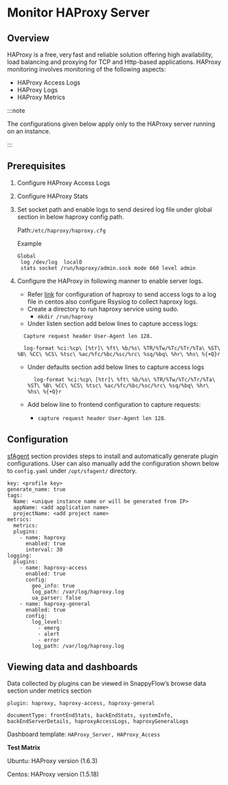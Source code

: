 # Monitor HAProxy Server

## Overview

HAProxy is a free, very fast and reliable solution offering high availability, load balancing and proxying for TCP and Http-based applications. HAProxy monitoring involves monitoring of the following aspects:

- HAProxy Access Logs
- HAProxy Logs
- HAProxy Metrics

:::note

The configurations given below apply only to the HAProxy server running on an instance.

:::

## Prerequisites

1. Configure HAProxy Access Logs

2. Configure HAProxy Stats

3. Set socket path and enable logs to send desired log file under global section in below haproxy config path.

   Path:`/etc/haproxy/haproxy.cfg`

   Example

   ```
   Global   
    log /dev/log  local0 
    stats socket /run/haproxy/admin.sock mode 660 level admin 
   
   ```

   


1. Configure the HAProxy in following manner to enable server logs.

   - Refer [link](https://www.digitalocean.com/community/tutorials/how-to-configure-haproxy-logging-with-rsyslog-on-centos-8-quickstart) for configuration of haproxy to send access logs to a log file in centos also configure Rsyslog to collect haproxy logs.
   - Create a directory to run haproxy service using sudo.
     - `mkdir /run/haproxy`
   - Under listen section add below lines to capture access logs:

   ```
     Capture request header User-Agent len 128. 
     
     log-format %ci:%cp\ [%tr]\ %ft\ %b/%s\ %TR/%Tw/%Tc/%Tr/%Ta\ %ST\ %B\ %CC\ %CS\ %tsc\ %ac/%fc/%bc/%sc/%rc\ %sq/%bq\ %hr\ %hs\ %{+Q}r
   
   ```

   - Under defaults section add below lines to capture access logs

     ```
       log-format %ci:%cp\ [%tr]\ %ft\ %b/%s\ %TR/%Tw/%Tc/%Tr/%Ta\ %ST\ %B\ %CC\ %CS\ %tsc\ %ac/%fc/%bc/%sc/%rc\ %sq/%bq\ %hr\ %hs\ %{+Q}r
     ```

     


   - Add below line to frontend configuration to capture requests:
     - `capture request header User-Agent len 128`.

## Configuration

[sfAgent](/docs/Quick_Start/getting_started#sfagent) section provides steps to install and automatically generate plugin configurations. User can also manually add the configuration shown below to `config.yaml` under `/opt/sfagent/` directory.

```
key: <profile key> 
generate_name: true 
tags: 
  Name: <unique instance name or will be generated from IP> 
  appName: <add application name> 
  projectName: <add project name> 
metrics: 
  metrics: 
  plugins: 
    - name: haproxy     
      enabled: true     
      interval: 30 
logging: 
  plugins: 
    - name: haproxy-access 
      enabled: true 
      config: 
        geo_info: true 
        log_path: /var/log/haproxy.log 
        ua_parser: false 
    - name: haproxy-general 
      enabled: true 
      config: 
        log_level:
          - emerg 
          - alert 
          - error 
        log_path: /var/log/haproxy.log 

```

## Viewing data and dashboards

Data collected by plugins can be viewed in SnappyFlow’s browse data section under metrics section

`plugin: haproxy, haproxy-access, haproxy-general`

`documentType: frontEndStats, backEndStats, systemInfo, backEndServerDetails, haproxyAccessLogs, haproxyGeneralLogs`

Dashboard template: `HAProxy_Server, HAProxy_Access`

**Test Matrix**

Ubuntu: HAProxy version (1.6.3)

Centos: HAProxy version (1.5.18)

